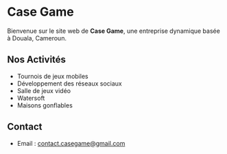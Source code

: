 
# Case Game

Bienvenue sur le site web de **Case Game**, une entreprise dynamique basée à Douala, Cameroun.

## Nos Activités
- Tournois de jeux mobiles
- Développement des réseaux sociaux
- Salle de jeux vidéo
- Watersoft
- Maisons gonflables

## Contact
- Email : [contact.casegame@gmail.com](mailto:contact.casegame@gmail.com)
